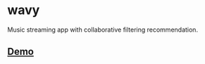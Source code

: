 # wavy
Music streaming app with collaborative filtering recommendation.
## [Demo](https://www.youtube.com/watch?v=eO77l7X-n3U)

